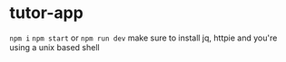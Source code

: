 # tutor-app

`npm i`
`npm start` or `npm run dev`
make sure to install jq, httpie and you're using a unix based shell
